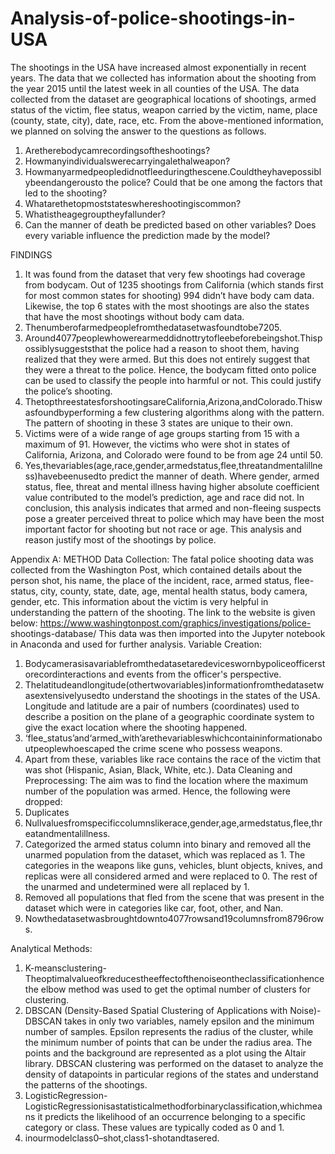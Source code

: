 # Analysis-of-police-shootings-in-USA

The shootings in the USA have increased almost exponentially in recent years. The data that we collected has information about the shooting from the year 2015 until the latest week in all counties of the USA. The data collected from the dataset are geographical locations of shootings, armed status of the victim, flee status, weapon carried by the victim, name, place (county, state, city), date, race, etc. From the above-mentioned information, we planned on solving the answer to the questions as follows.
1) Aretherebodycamrecordingsoftheshootings?
2) Howmanyindividualswerecarryingalethalweapon?
3) Howmanyarmedpeopledidnotfleeduringthescene.Couldtheyhavepossiblybeendangerousto
the police? Could that be one among the factors that led to the shooting?
4) Whatarethetopmoststateswhereshootingiscommon?
5) Whatistheagegrouptheyfallunder?
6) Can the manner of death be predicted based on other variables? Does every variable influence the
prediction made by the model?

FINDINGS
1) It was found from the dataset that very few shootings had coverage from bodycam. Out of 1235 shootings from California (which stands first for most common states for shooting) 994 didn’t have body cam data. Likewise, the top 6 states with the most shootings are also the states that have the most shootings without body cam data.
2) Thenumberofarmedpeoplefromthedatasetwasfoundtobe7205.
3) Around4077peoplewhowerearmeddidnottrytofleebeforebeingshot.Thispossiblysuggeststhat
the police had a reason to shoot them, having realized that they were armed. But this does not entirely suggest that they were a threat to the police. Hence, the bodycam fitted onto police can be used to classify the people into harmful or not. This could justify the police’s shooting.
4) ThetopthreestatesforshootingsareCalifornia,Arizona,andColorado.Thiswasfoundbyperforming a few clustering algorithms along with the pattern. The pattern of shooting in these 3 states are unique to their own.
5) Victims were of a wide range of age groups starting from 15 with a maximum of 91. However, the victims who were shot in states of California, Arizona, and Colorado were found to be from age 24 until 50.
6) Yes,thevariables(age,race,gender,armedstatus,flee,threatandmentalillness)havebeenusedto predict the manner of death. Where gender, armed status, flee, threat and mental illness having higher absolute coefficient value contributed to the model’s prediction, age and race did not.
In conclusion, this analysis indicates that armed and non-fleeing suspects pose a greater perceived threat to police which may have been the most important factor for shooting but not race or age. This analysis and reason justify most of the shootings by police.


Appendix A: METHOD
Data Collection: The fatal police shooting data was collected from the Washington Post, which contained details about the person shot, his name, the place of the incident, race, armed status, flee-status, city, county, state, date, age, mental health status, body camera, gender, etc. This information about the victim is very helpful in understanding the pattern of the shooting.
The link to the website is given below: https://www.washingtonpost.com/graphics/investigations/police- shootings-database/
This data was then imported into the Jupyter notebook in Anaconda and used for further analysis.
Variable Creation:
1) Bodycamerasisavariablefromthedatasetaredeviceswornbypoliceofficerstorecordinteractions
and events from the officer's perspective.
2) Thelatitudeandlongitude(othertwovariables)informationfromthedatasetwasextensivelyusedto
understand the shootings in the states of the USA. Longitude and latitude are a pair of numbers (coordinates) used to describe a position on the plane of a geographic coordinate system to give the exact location where the shooting happened.
3) ‘flee_status’and‘armed_with’arethevariableswhichcontaininformationaboutpeoplewhoescaped the crime scene who possess weapons.
4) Apart from these, variables like race contains the race of the victim that was shot (Hispanic, Asian, Black, White, etc.).
Data Cleaning and Preprocessing:
The aim was to find the location where the maximum number of the population was armed. Hence, the following were dropped:
1) Duplicates
2) Nullvaluesfromspecificcolumnslikerace,gender,age,armedstatus,flee,threatandmentalillness.
3) Categorized the armed status column into binary and removed all the unarmed population from the
dataset, which was replaced as 1. The categories in the weapons like guns, vehicles, blunt objects, knives, and replicas were all considered armed and were replaced to 0. The rest of the unarmed and undetermined were all replaced by 1.
4) Removed all populations that fled from the scene that was present in the dataset which were in categories like car, foot, other, and Nan.
5) Nowthedatasetwasbroughtdownto4077rowsand19columnsfrom8796rows.

Analytical Methods:
1) K-meansclustering-Theoptimalvalueofkreducestheeffectofthenoiseontheclassificationhence
the elbow method was used to get the optimal number of clusters for clustering.
2) DBSCAN (Density-Based Spatial Clustering of Applications with Noise)- DBSCAN takes in only two variables, namely epsilon and the minimum number of samples. Epsilon represents the radius of the cluster, while the minimum number of points that can be under the radius area. The points and the background are represented as a plot using the Altair library. DBSCAN clustering was performed on the dataset to analyze the density of datapoints in particular regions of the states and understand the
patterns of the shootings.
3) LogisticRegression-LogisticRegressionisastatisticalmethodforbinaryclassification,whichmeans
it predicts the likelihood of an occurrence belonging to a specific category or class. These values are
typically coded as 0 and 1.
4) inourmodelclass0–shot,class1-shotandtasered.
